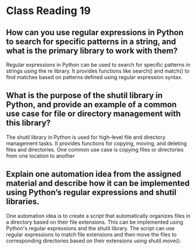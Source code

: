 # Class Reading 19

## How can you use regular expressions in Python to search for specific patterns in a string, and what is the primary library to work with them?


Regular expressions in Python can be used to search for specific patterns in strings using the re library. 
It provides functions like search() and match() to find matches based on patterns defined using regular expression syntax.

## What is the purpose of the shutil library in Python, and provide an example of a common use case for file or directory management with this library?
The shutil library in Python is used for high-level file and directory management tasks. It provides functions for copying, moving, and deleting files and directories. 
One common use case is copying files or directories from one location to another
## Explain one automation idea from the assigned material and describe how it can be implemented using Python’s regular expressions and shutil libraries.

One automation idea is to create a script that automatically organizes files in a directory based on their file extensions. 
This can be implemented using Python's regular expressions and the shutil library. 
The script can use regular expressions to match file extensions and then move the files to corresponding directories based on their extensions using shutil.move().






